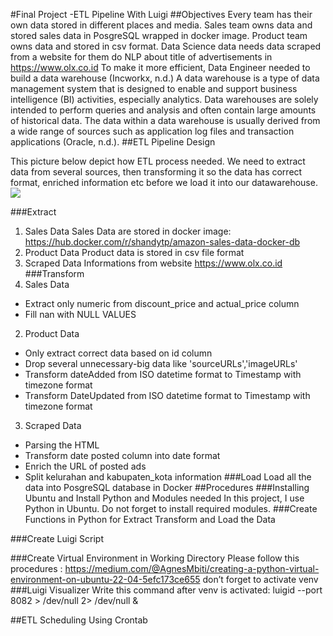 #Final Project  -ETL Pipeline With Luigi
##Objectives
Every team has their own data stored in different places and media. Sales team owns data and stored sales data in PosgreSQL wrapped in docker image. Product team owns data and stored in csv format. Data Science data needs data scraped from a website for them do NLP about title of advertisements in https://www.olx.co.id
To make it more efficient, Data Engineer needed to build a data warehouse (Incworkx, n.d.)  A data warehouse is a type of data management system that is designed to enable and support business intelligence (BI) activities, especially analytics. Data warehouses are solely intended to perform queries and analysis and often contain large amounts of historical data. The data within a data warehouse is usually derived from a wide range of sources such as application log files and transaction applications (Oracle, n.d.).
##ETL Pipeline Design

This picture below depict how ETL process needed. We need to extract data from several sources, then transforming it so the data has correct format, enriched information etc before we load it into our datawarehouse. 
![](pic/untitled.png)
 
###Extract 
1.	Sales Data
Sales Data are stored in docker image: https://hub.docker.com/r/shandytp/amazon-sales-data-docker-db
2.	Product Data
Product data is stored in csv file format
3.	Scraped Data
Informations from website https://www.olx.co.id 
###Transform
1.	Sales Data
-	Extract only numeric from discount_price and actual_price column
-	Fill nan with NULL VALUES
2.	Product Data
-	Only extract correct data based on id column
-	Drop several unnecessary-big data like 'sourceURLs','imageURLs'
-	Transform dateAdded from ISO datetime format to Timestamp with timezone format
-	 Transform DateUpdated from ISO datetime format to Timestamp with timezone format
3.	Scraped Data
-	Parsing the HTML
-	Transform date posted column into date format
-	Enrich the URL of posted ads
-	Split kelurahan and kabupaten_kota information
###Load
Load all the data into PosgreSQL database in Docker
##Procedures
###Installing Ubuntu and Install Python and Modules needed
In this project, I use Python in Ubuntu. Do not forget to install required modules.
###Create Functions in Python for Extract Transform and Load the Data

###Create Luigi Script

###Create Virtual Environment in Working Directory
Please follow this procedures : 
https://medium.com/@AgnesMbiti/creating-a-python-virtual-environment-on-ubuntu-22-04-5efc173ce655
don’t forget to activate venv
###Luigi Visualizer
Write this command after venv is activated:
luigid --port 8082 > /dev/null 2> /dev/null &

##ETL Scheduling
Using Crontab



 


